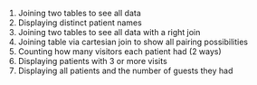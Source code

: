1. Joining two tables to see all data
2. Displaying distinct patient names
3. Joining two tables to see all data with a right join
4. Joining table via cartesian join to show all pairing possibilities
5. Counting how many visitors each patient had (2 ways)
6. Displaying patients with 3 or more visits
7. Displaying all patients and the number of guests they had
